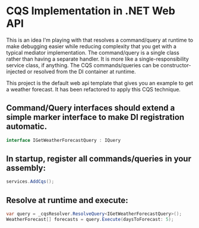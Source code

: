 # CQS Implementation in .NET Web API
This is an idea I'm playing with that resolves a command/query at runtime to make debugging easier while reducing complexity that you get with a typical mediator implementation. The command/query is a single class rather than having a separate handler. It is more like a single-responsibility service class, if anything. The CQS commands/queries can be constructor-injected or resolved from the DI container at runtime. 

This project is the default web api template that gives you an example to get a weather forecast. It has been refactored to apply this CQS technique.

## Command/Query interfaces should extend a simple marker interface to make DI registration automatic.
```csharp
interface IGetWeatherForecastQuery : IQuery
```

## In startup, register all commands/queries in your assembly:
```csharp
services.AddCqs();
```

## Resolve at runtime and execute:
```csharp
var query = _cqsResolver.ResolveQuery<IGetWeatherForecastQuery>();
WeatherForecast[] forecasts = query.Execute(daysToForecast: 5);
```